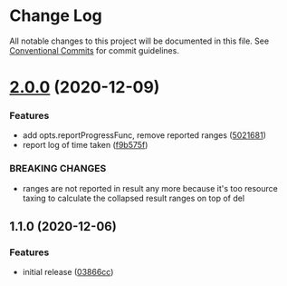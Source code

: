 # Change Log

All notable changes to this project will be documented in this file.
See [Conventional Commits](https://conventionalcommits.org) for commit guidelines.

# [2.0.0](https://git.sr.ht/~royston/codsen/compare/stristri@1.1.0...stristri@2.0.0) (2020-12-09)


### Features

* add opts.reportProgressFunc, remove reported ranges ([5021681](https://git.sr.ht/~royston/codsen/commits/5021681dfc7bde4be6750f73daeb5b0448a39c4f))
* report log of time taken ([f9b575f](https://git.sr.ht/~royston/codsen/commits/f9b575fc7d7d09ddbb5d8f6914b73d6bfc366165))


### BREAKING CHANGES

* ranges are not reported in result any more because it's too resource taxing to
calculate the collapsed result ranges on top of del





## 1.1.0 (2020-12-06)

### Features

- initial release ([03866cc](https://git.sr.ht/~royston/codsen/commit/03866cca2d5a5611179c9c79d61abfc49a56ce56))
